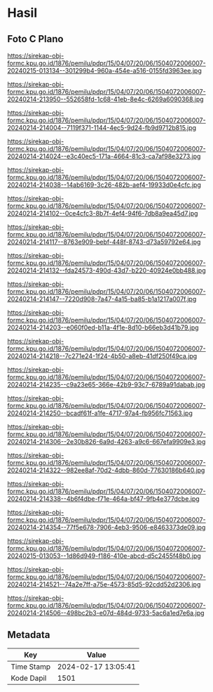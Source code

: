 # Hasil

## Foto C Plano

https://sirekap-obj-formc.kpu.go.id/1876/pemilu/pdpr/15/04/07/20/06/1504072006007-20240215-013134--301299b4-960a-454e-a516-0155fd3963ee.jpg

https://sirekap-obj-formc.kpu.go.id/1876/pemilu/pdpr/15/04/07/20/06/1504072006007-20240214-213950--552658fd-1c68-41eb-8e4c-6269a6090368.jpg

https://sirekap-obj-formc.kpu.go.id/1876/pemilu/pdpr/15/04/07/20/06/1504072006007-20240214-214004--7119f371-1144-4ec5-9d24-fb9d9712b815.jpg

https://sirekap-obj-formc.kpu.go.id/1876/pemilu/pdpr/15/04/07/20/06/1504072006007-20240214-214024--e3c40ec5-171a-4664-81c3-ca7af98e3273.jpg

https://sirekap-obj-formc.kpu.go.id/1876/pemilu/pdpr/15/04/07/20/06/1504072006007-20240214-214038--14ab6169-3c26-482b-aef4-19933d0e4cfc.jpg

https://sirekap-obj-formc.kpu.go.id/1876/pemilu/pdpr/15/04/07/20/06/1504072006007-20240214-214102--0ce4cfc3-8b7f-4ef4-94f6-7db8a9ea45d7.jpg

https://sirekap-obj-formc.kpu.go.id/1876/pemilu/pdpr/15/04/07/20/06/1504072006007-20240214-214117--8763e909-bebf-448f-8743-d73a59792e64.jpg

https://sirekap-obj-formc.kpu.go.id/1876/pemilu/pdpr/15/04/07/20/06/1504072006007-20240214-214132--fda24573-490d-43d7-b220-40924e0bb488.jpg

https://sirekap-obj-formc.kpu.go.id/1876/pemilu/pdpr/15/04/07/20/06/1504072006007-20240214-214147--7220d908-7a47-4a15-ba85-b1a1217a007f.jpg

https://sirekap-obj-formc.kpu.go.id/1876/pemilu/pdpr/15/04/07/20/06/1504072006007-20240214-214203--e060f0ed-b11a-4f1e-8d10-b66eb3d41b79.jpg

https://sirekap-obj-formc.kpu.go.id/1876/pemilu/pdpr/15/04/07/20/06/1504072006007-20240214-214218--7c271e24-1f24-4b50-a8eb-41df250f49ca.jpg

https://sirekap-obj-formc.kpu.go.id/1876/pemilu/pdpr/15/04/07/20/06/1504072006007-20240214-214235--c9a23e65-366e-42b9-93c7-6789a91dabab.jpg

https://sirekap-obj-formc.kpu.go.id/1876/pemilu/pdpr/15/04/07/20/06/1504072006007-20240214-214250--bcadf61f-a1fe-4717-97a4-fb956fc71563.jpg

https://sirekap-obj-formc.kpu.go.id/1876/pemilu/pdpr/15/04/07/20/06/1504072006007-20240214-214306--2e30b826-6a9d-4263-a9c6-667efa9909e3.jpg

https://sirekap-obj-formc.kpu.go.id/1876/pemilu/pdpr/15/04/07/20/06/1504072006007-20240214-214322--982ee8af-70d2-4dbb-860d-77630186b640.jpg

https://sirekap-obj-formc.kpu.go.id/1876/pemilu/pdpr/15/04/07/20/06/1504072006007-20240214-214338--4b6f4dbe-f71e-464a-bf47-9fb4e377dcbe.jpg

https://sirekap-obj-formc.kpu.go.id/1876/pemilu/pdpr/15/04/07/20/06/1504072006007-20240214-214354--77f5e678-7906-4eb3-9506-e8463373de09.jpg

https://sirekap-obj-formc.kpu.go.id/1876/pemilu/pdpr/15/04/07/20/06/1504072006007-20240215-013053--1d86d949-f186-410e-abcd-d5c2455f48b0.jpg

https://sirekap-obj-formc.kpu.go.id/1876/pemilu/pdpr/15/04/07/20/06/1504072006007-20240214-214521--74a2e7ff-a75e-4573-85d5-92cdd52d2306.jpg

https://sirekap-obj-formc.kpu.go.id/1876/pemilu/pdpr/15/04/07/20/06/1504072006007-20240214-214506--498bc2b3-e07d-484d-9733-5ac6a1ed7e6a.jpg


## Metadata

| Key        | Value               |
| ---------- | ------------------- |
| Time Stamp | 2024-02-17 13:05:41 |
| Kode Dapil | 1501                |



